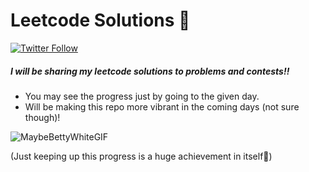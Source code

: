# Leetcode Solutions 👋 


[![Twitter Follow](https://img.shields.io/twitter/follow/layzmaxx?color=1DA1F2&logo=twitter&style=for-the-badge)](https://twitter.com/intent/follow?original_referer=https%3A%2F%2Fgithub.com%2FcodeSTACKr&screen_name=codeSTACKr)



##### I will be sharing my leetcode solutions to problems and contests!!

* You may see the progress just by going to the given day.
* Will be making this repo more vibrant in the coming days (not sure though)!

![MaybeBettyWhiteGIF](https://user-images.githubusercontent.com/83643870/173229266-98c66b14-d41a-406d-934b-abcab136172d.gif)

(Just keeping up this progress is a huge achievement in itself🥹)




